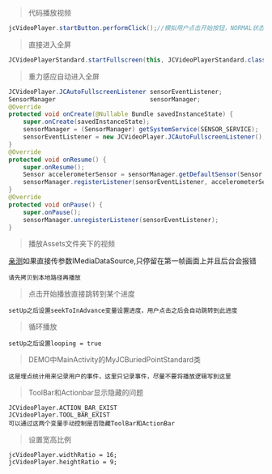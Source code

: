 > 代码播放视频

```java
jcVideoPlayer.startButton.performClick();//模拟用户点击开始按钮，NORMAL状态下点击开始播放视频，播放中点击暂停视频
```

> 直接进入全屏

```java
JCVideoPlayerStandard.startFullscreen(this, JCVideoPlayerStandard.class, "http://2449.vod.myqcloud.com/2449_22ca37a6ea9011e5acaaf51d105342e3.f20.mp4", "嫂子辛苦了");
```

> 重力感应自动进入全屏

```java
JCVideoPlayer.JCAutoFullscreenListener sensorEventListener;
SensorManager                          sensorManager;
@Override
protected void onCreate(@Nullable Bundle savedInstanceState) {
    super.onCreate(savedInstanceState);
    sensorManager = (SensorManager) getSystemService(SENSOR_SERVICE);
    sensorEventListener = new JCVideoPlayer.JCAutoFullscreenListener();
}
@Override
protected void onResume() {
    super.onResume();
    Sensor accelerometerSensor = sensorManager.getDefaultSensor(Sensor.TYPE_ACCELEROMETER);
    sensorManager.registerListener(sensorEventListener, accelerometerSensor, SensorManager.SENSOR_DELAY_NORMAL);
}
@Override
protected void onPause() {
    super.onPause();
    sensorManager.unregisterListener(sensorEventListener);
}
```

> 播放Assets文件夹下的视频

[亲测](https://github.com/Bilibili/ijkplayer/issues/1013)如果直接传参数IMediaDataSource,只停留在第一帧画面上并且后台会报错
```
请先拷贝到本地路径再播放
```

> 点击开始播放直接跳转到某个进度

    setUp之后设置seekToInAdvance变量设置进度，用户点击之后会自动跳转到此进度

> 循环播放

    setUp之后设置looping = true

> DEMO中MainActivity的MyJCBuriedPointStandard类

    这是埋点统计用来记录用户的事件，这里只记录事件，尽量不要将播放逻辑写到这里

> ToolBar和Actionbar显示隐藏的问题

    JCVideoPlayer.ACTION_BAR_EXIST
    JCVideoPlayer.TOOL_BAR_EXIST
    可以通过这两个变量手动控制是否隐藏ToolBar和ActionBar

> 设置宽高比例

    jcVideoPlayer.widthRatio = 16;
    jcVideoPlayer.heightRatio = 9;
